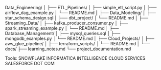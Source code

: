 Data_Engineering/
│
├── ETL_Pipelines/
│   ├── simple_etl_script.py
│   ├── airflow_dag_example.py
│   └── README.md
│
├── Data_Modeling/
│   ├── star_schema_design.sql
│   ├── dbt_project/
│   └── README.md
│
├── Streaming_Data/
│   ├── kafka_producer_consumer.py
│   ├── spark_streaming_example.py
│   └── README.md
│
├── Database_Management/
│   ├── mysql_queries.sql
│   ├── mongodb_examples.py
│   └── README.md
│
├── Cloud_Projects/
│   ├── aws_glue_pipeline/
│   ├── terraform_scripts/
│   └── README.md
│
└── docs/
    ├── learning_notes.md
    └── project_documentation.md

Tools:
      SNOWFLAKE
      INFORMATICA INTELLIGENCE CLOUD SERVICES
      SALESFORCE DOT COM